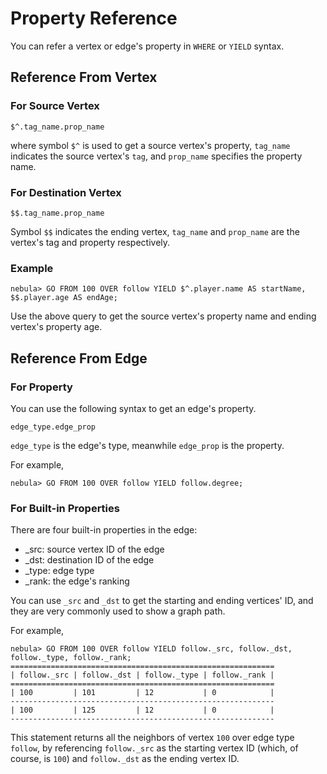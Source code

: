 # Property Reference

You can refer a vertex or edge's property in `WHERE` or `YIELD` syntax.

## Reference From Vertex

### For Source Vertex

```ngql
$^.tag_name.prop_name
```

where symbol `$^` is used to get a source vertex's property,
`tag_name` indicates the source vertex's `tag`,
and `prop_name` specifies the property name.

### For Destination Vertex

```ngql
$$.tag_name.prop_name
```

Symbol `$$` indicates the ending vertex, `tag_name` and `prop_name` are the vertex's tag and property respectively.

### Example

```ngql
nebula> GO FROM 100 OVER follow YIELD $^.player.name AS startName, $$.player.age AS endAge;
```

Use the above query to get the source vertex's property name and ending vertex's property age.

## Reference From Edge

### For Property

You can use the following syntax to get an edge's property.

```ngql
edge_type.edge_prop
```

`edge_type` is the edge's type, meanwhile `edge_prop` is the property.

For example,

```ngql
nebula> GO FROM 100 OVER follow YIELD follow.degree;
```

### For Built-in Properties

There are four built-in properties in the edge:

* _src: source vertex ID of the edge
* _dst: destination ID of the edge
* _type: edge type
* _rank: the edge's ranking

You can use `_src` and `_dst` to get the starting and ending vertices' ID, and they are very commonly used to show a graph path.

For example,

```ngql
nebula> GO FROM 100 OVER follow YIELD follow._src, follow._dst, follow._type, follow._rank;
===========================================================
| follow._src | follow._dst | follow._type | follow._rank |
===========================================================
| 100         | 101         | 12           | 0            |
-----------------------------------------------------------
| 100         | 125         | 12           | 0            |
-----------------------------------------------------------
```

This statement returns all the neighbors of vertex `100` over edge type `follow`, by referencing `follow._src` as the starting vertex ID (which, of course, is `100`) and `follow._dst` as the ending vertex ID.
